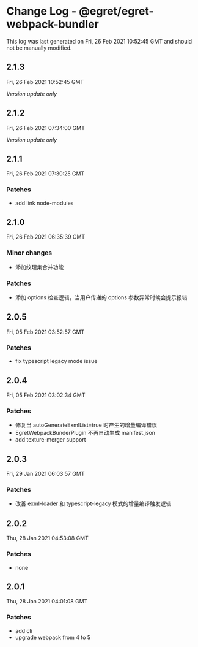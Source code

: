 # Change Log - @egret/egret-webpack-bundler

This log was last generated on Fri, 26 Feb 2021 10:52:45 GMT and should not be manually modified.

## 2.1.3
Fri, 26 Feb 2021 10:52:45 GMT

_Version update only_

## 2.1.2
Fri, 26 Feb 2021 07:34:00 GMT

_Version update only_

## 2.1.1
Fri, 26 Feb 2021 07:30:25 GMT

### Patches

- add link node-modules

## 2.1.0
Fri, 26 Feb 2021 06:35:39 GMT

### Minor changes

- 添加纹理集合并功能

### Patches

- 添加 options 检查逻辑，当用户传递的 options 参数异常时候会提示报错

## 2.0.5
Fri, 05 Feb 2021 03:52:57 GMT

### Patches

- fix typescript legacy mode issue

## 2.0.4
Fri, 05 Feb 2021 03:02:34 GMT

### Patches

- 修复当 autoGenerateExmlList=true 时产生的增量编译错误
- EgretWebpackBunderPlugin 不再自动生成 manifest.json
- add texture-merger support

## 2.0.3
Fri, 29 Jan 2021 06:03:57 GMT

### Patches

- 改善 exml-loader 和 typescript-legacy 模式的增量编译触发逻辑

## 2.0.2
Thu, 28 Jan 2021 04:53:08 GMT

### Patches

- none

## 2.0.1
Thu, 28 Jan 2021 04:01:08 GMT

### Patches

- add cli
- upgrade webpack from 4 to 5

